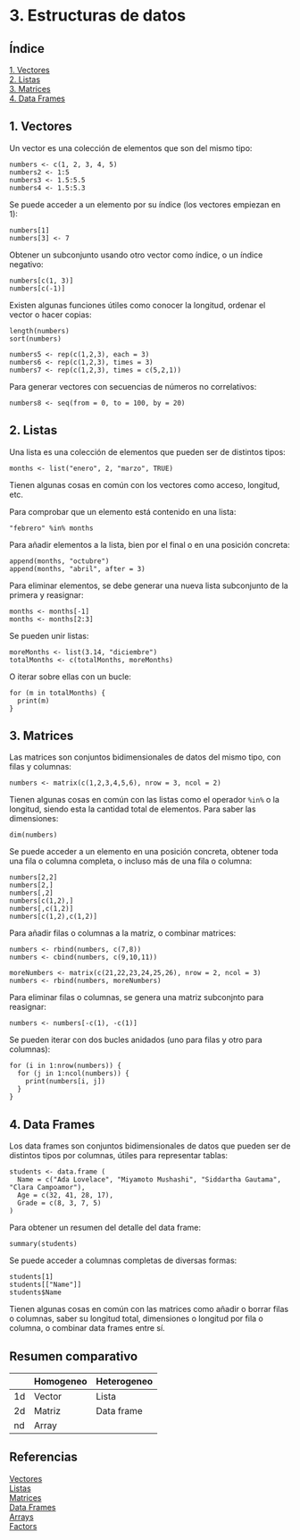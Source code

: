# 3. Estructuras de datos

## Índice

[1. Vectores](#1-vectores)  
[2. Listas](#2-listas)  
[3. Matrices](#3-matrices)  
[4. Data Frames](#4-data-frames)

## 1. Vectores

Un vector es una colección de elementos que son del mismo tipo:

    numbers <- c(1, 2, 3, 4, 5)
    numbers2 <- 1:5
    numbers3 <- 1.5:5.5
    numbers4 <- 1.5:5.3

Se puede acceder a un elemento por su índice (los vectores empiezan en 1):

    numbers[1]
    numbers[3] <- 7

Obtener un subconjunto usando otro vector como índice, o un índice negativo:

    numbers[c(1, 3)]
    numbers[c(-1)]

Existen algunas funciones útiles como conocer la longitud, ordenar el vector o hacer copias:

    length(numbers)
    sort(numbers)

    numbers5 <- rep(c(1,2,3), each = 3)
    numbers6 <- rep(c(1,2,3), times = 3)
    numbers7 <- rep(c(1,2,3), times = c(5,2,1))

Para generar vectores con secuencias de números no correlativos:

    numbers8 <- seq(from = 0, to = 100, by = 20)

## 2. Listas

Una lista es una colección de elementos que pueden ser de distintos tipos:

    months <- list("enero", 2, "marzo", TRUE)

Tienen algunas cosas en común con los vectores como acceso, longitud, etc.

Para comprobar que un elemento está contenido en una lista:

    "febrero" %in% months

Para añadir elementos a la lista, bien por el final o en una posición concreta:

    append(months, "octubre")
    append(months, "abril", after = 3)

Para eliminar elementos, se debe generar una nueva lista subconjunto de la primera y reasignar:

    months <- months[-1]
    months <- months[2:3]

Se pueden unir listas:

    moreMonths <- list(3.14, "diciembre")
    totalMonths <- c(totalMonths, moreMonths)

O iterar sobre ellas con un bucle:

    for (m in totalMonths) {
      print(m)
    }

## 3. Matrices

Las matrices son conjuntos bidimensionales de datos del mismo tipo, con filas y columnas:

    numbers <- matrix(c(1,2,3,4,5,6), nrow = 3, ncol = 2)

Tienen algunas cosas en común con las listas como el operador `%in%` o la longitud, siendo esta la cantidad total de elementos. Para saber las dimensiones:

    dim(numbers)

Se puede acceder a un elemento en una posición concreta, obtener toda una fila o columna completa, o incluso más de una fila o columna:

    numbers[2,2]
    numbers[2,]
    numbers[,2]
    numbers[c(1,2),]
    numbers[,c(1,2)]
    numbers[c(1,2),c(1,2)]

Para añadir filas o columnas a la matriz, o combinar matrices:

    numbers <- rbind(numbers, c(7,8))
    numbers <- cbind(numbers, c(9,10,11))

    moreNumbers <- matrix(c(21,22,23,24,25,26), nrow = 2, ncol = 3)
    numbers <- rbind(numbers, moreNumbers)

Para eliminar filas o columnas, se genera una matriz subconjnto para reasignar:

    numbers <- numbers[-c(1), -c(1)]

Se pueden iterar con dos bucles anidados (uno para filas y otro para columnas):

    for (i in 1:nrow(numbers)) {
      for (j in 1:ncol(numbers)) {
        print(numbers[i, j])
      }
    }

## 4. Data Frames

Los data frames son conjuntos bidimensionales de datos que pueden ser de distintos tipos por columnas, útiles para representar tablas:

    students <- data.frame (
      Name = c("Ada Lovelace", "Miyamoto Mushashi", "Siddartha Gautama", "Clara Campoamor"),
      Age = c(32, 41, 28, 17),
      Grade = c(8, 3, 7, 5)
    )

Para obtener un resumen del detalle del data frame:

    summary(students)

Se puede acceder a columnas completas de diversas formas:

    students[1]
    students[["Name"]]
    students$Name

Tienen algunas cosas en común con las matrices como añadir o borrar filas o columnas, saber su longitud total, dimensiones o longitud por fila o columna, o combinar data frames entre sí.

## Resumen comparativo

||Homogeneo|Heterogeneo
-|-|-
1d|Vector|Lista
2d|Matriz|Data frame
nd|Array

## Referencias

[Vectores](https://www.w3schools.com/r/r_vectors.asp)  
[Listas](https://www.w3schools.com/r/r_lists.asp)  
[Matrices](https://www.w3schools.com/r/r_matrices.asp)  
[Data Frames](https://www.w3schools.com/r/r_data_frames.asp)  
[Arrays](https://www.w3schools.com/r/r_arrays.asp)  
[Factors](https://www.w3schools.com/r/r_factors.asp)
